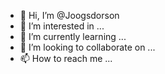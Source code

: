 - 👋 Hi, I’m @Joogsdorson
- 👀 I’m interested in ...
- 🌱 I’m currently learning ...
- 💞️ I’m looking to collaborate on ...
- 📫 How to reach me ...

<!---
Joogsdorson/Joogsdorson is a ✨ special ✨ repository because its `README.md` (this file) appears on your GitHub profile.
You can click the Preview link to take a look at your changes.
--->
